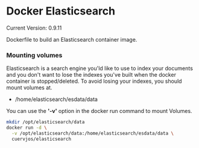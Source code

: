 Docker Elasticsearch
=============

Current Version: 0.9.11 

Dockerfile to build an Elasticsearch container image.

### Mounting volumes
Elasticsearch is a search engine you'ld like to use to index your documents and you don't want to lose the indexes you've built when the docker container is stopped/deleted. To avoid losing your indexes, you should mount volumes at.

* /home/elasticsearch/esdata/data

You can use the **'-v'** option in the docker run command to mount Volumes.

```bash
mkdir /opt/elasticsearch/data
docker run -d \
  -v /opt/elasticsearch/data:/home/elasticsearch/esdata/data \
  cuervjos/elasticsearch
```

